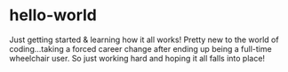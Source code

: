 # hello-world
Just getting started &amp; learning how it all works!
Pretty new to the world of coding...taking a forced career change after ending up being a full-time wheelchair user.
So just working hard and hoping it all falls into place!
